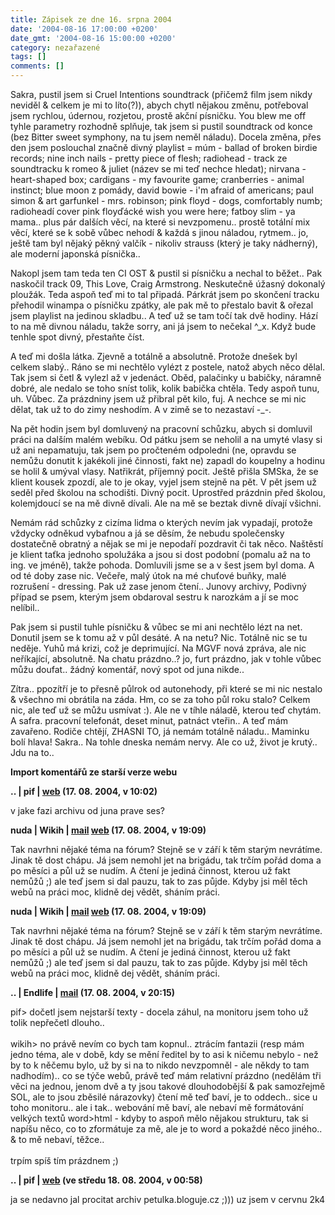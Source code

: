 ```yaml
---
title: Zápisek ze dne 16. srpna 2004
date: '2004-08-16 17:00:00 +0200'
date_gmt: '2004-08-16 15:00:00 +0200'
category: nezařazené
tags: []
comments: []
---
```

<p>Sakra, pustil jsem si Cruel Intentions soundtrack (přičemž film jsem nikdy neviděl &amp; celkem je mi to líto(?)),  abych chytl nějakou změnu, potřeboval jsem rychlou, údernou, rozjetou, prostě akční písničku. You blew me off tyhle  parametry rozhodně splňuje, tak jsem si pustil soundtrack od konce (bez Bitter sweet symphony, na tu jsem neměl  náladu). Docela změna, přes den jsem poslouchal značně divný playlist = múm - ballad of broken birdie records;  nine inch nails - pretty piece of flesh; radiohead - track ze soundtracku k romeo &amp; juliet (název se mi teď  nechce hledat); nirvana - heart-shaped box; cardigans - my favourite game; cranberries - animal instinct; blue moon  z pomády, david bowie - i'm afraid of americans; paul simon &amp; art garfunkel - mrs. robinson; pink floyd - dogs,  comfortably numb; radioheadí cover pink floyďácké wish you were here; fatboy slim - ya mama.. plus pár dalších věcí,  na které si nevzpomenu.. prostě totální mix věcí, které se k sobě vůbec nehodí &amp; každá s jinou náladou, rytmem..  jo, ještě tam byl nějaký pěkný valčík - nikoliv strauss (který je taky nádherný), ale moderní japonská písnička..</p>
<p>Nakopl jsem tam teda ten CI OST &amp; pustil si písničku a nechal to běžet.. Pak naskočil track 09, This Love,  Craig Armstrong. Neskutečně úžasný dokonalý ploužák. Teda aspoň teď mi to tal připadá. Párkrát jsem po skončení tracku  přehodil winampa o písničku zpátky, ale pak mě to přestalo bavit &amp; ořezal jsem playlist na jedinou skladbu..  A teď už se tam točí tak dvě hodiny. Hází to na mě divnou náladu, takže sorry, ani já jsem to nečekal ^_x. Když bude  tenhle spot divný, přestaňte číst.</p>
<p>A teď mi došla látka. Zjevně a totálně a absolutně. Protože dnešek byl celkem slabý.. Ráno se mi nechtělo vylézt  z postele, natož abych něco dělal. Tak jsem si četl &amp; vylezl až v jedenáct. Oběd, palačinky u babičky, náramně  dobré, ale nedalo se toho sníst tolik, kolik babička chtěla. Tedy aspoň tunu, uh. Vůbec. Za prázdniny jsem už přibral  pět kilo, fuj. A nechce se mi nic dělat, tak už to do zimy neshodím. A v zimě se to nezastaví -_-.</p>
<p>Na pět hodin jsem byl domluvený na pracovní schůzku, abych si domluvil práci na dalším malém webíku. Od pátku jsem  se neholil a na umyté vlasy si už ani nepamatuju, tak jsem po pročteném odpoledni (ne, opravdu se nemůžu donutit  k jakékoli jiné činnosti, fakt ne) zapadl do koupelny a hodinu se holil &amp; umýval vlasy. Natřikrát, příjemný pocit.  Ještě přišla SMSka, že se klient kousek zpozdí, ale to je okay, vyjel jsem stejně na pět. V pět jsem už seděl  před školou na schodišti. Divný pocit. Uprostřed prázdnin před školou, kolemjdoucí se na mě divně dívali. Ale na mě  se beztak divně dívají všichni.</p>
<p>Nemám rád schůzky z cizíma lidma o kterých nevím jak vypadají, protože vždycky odněkud vybafnou a já se děsím, že  nebudu společensky dostatečně obratný a nějak se mi je nepodaří pozdravit či tak něco. Naštěstí je klient taťka jednoho  spolužáka a jsou si dost podobní (pomalu až na to ing. ve jméně), takže pohoda. Domluvili jsme se a v šest jsem  byl doma. A od té doby zase nic. Večeře, malý útok na mé chuťové buňky, malé rozrušení - dressing. Pak už zase  jenom čtení.. Junovy archivy, Podivný případ se psem, kterým jsem obdaroval sestru k narozkám a jí se moc nelíbil..</p>
<p>Pak jsem si pustil tuhle písničku &amp; vůbec se mi ani nechtělo lézt na net. Donutil jsem se k tomu až v půl  desáté. A na netu? Nic. Totálně nic se tu neděje. Yuhů má krizi, což je deprimující. Na MGVF nová zpráva, ale nic  neříkající, absolutně. Na chatu prázdno..? jo, furt prázdno, jak v tohle vůbec můžu doufat.. žádný komentář,  nový spot od juna nikde..</p>
<p>Zítra.. ppozítří je to přesně půlrok od autonehody, při které se mi nic nestalo &amp; všechno mi obrátila  na záda. Hm, co se za toho půl roku stalo? Celkem nic, ale teď už se můžu usmívat :). Ale ne v tíhle náladě, kterou  teď chytám. A safra. pracovní telefonát, deset minut, patnáct vteřin.. A teď mám zavařeno. Rodiče chtějí, ZHASNI  TO, já nemám totálně náladu.. Maminku bolí hlava! Sakra.. Na tohle dneska nemám nervy. Ale co už, život je krutý..  Jdu na to..</p>
<div class="import-komentaru">
<p><strong>Import komentářů ze starší verze webu</strong></p>
<div class="comment">
<p style="font-weight:bold"><span class="compredmet">..</span> | <span class="comname">pif</span> |  <a href="http://www.pifik.com">web</a> (17.&nbsp;08.&nbsp;2004,&nbsp;v&nbsp;10:02)</p>
<p>v jake fazi archivu od juna prave ses? </p>
</div>
<div class="comment">
<p style="font-weight:bold"><span class="compredmet">nuda</span> | <span class="comname">Wikih</span> |  <a href="mailto:ondrejmaca@centrum.cz">mail</a>  <a href="http://ondrejmaca.wz.cz">web</a> (17.&nbsp;08.&nbsp;2004,&nbsp;v&nbsp;19:09)</p>
<p>Tak navrhni nějaké téma na fórum? Stejně se v září k těm starým nevrátíme. Jinak tě dost chápu. Já jsem nemohl jet na brigádu, tak trčím pořád doma a po měsíci a půl už se nudím. A čtení je jediná činnost, kterou už fakt nemůžů ;) ale teď jsem si dal pauzu, tak to zas půjde. Kdyby jsi měl těch webů na práci moc, klidně dej vědět, sháním práci. </p>
</div>
<div class="comment">
<p style="font-weight:bold"><span class="compredmet">nuda</span> | <span class="comname">Wikih</span> |  <a href="mailto:ondrejmaca@centrum.cz">mail</a>  <a href="http://ondrejmaca.wz.cz">web</a> (17.&nbsp;08.&nbsp;2004,&nbsp;v&nbsp;19:09)</p>
<p>Tak navrhni nějaké téma na fórum? Stejně se v září k těm starým nevrátíme. Jinak tě dost chápu. Já jsem nemohl jet na brigádu, tak trčím pořád doma a po měsíci a půl už se nudím. A čtení je jediná činnost, kterou už fakt nemůžů ;) ale teď jsem si dal pauzu, tak to zas půjde. Kdyby jsi měl těch webů na práci moc, klidně dej vědět, sháním práci. </p>
</div>
<div class="comment">
<p style="font-weight:bold"><span class="compredmet">..</span> | <span class="comname">Endlife</span> |  <a href="mailto:jan.martinek@post.cz">mail</a> (17.&nbsp;08.&nbsp;2004,&nbsp;v&nbsp;20:15)</p>
<p><span class=oranz>pif&gt;</span> dočetl jsem nejstarší texty - docela záhul, na monitoru jsem toho už tolik nepřečetl dlouho.. <br>  <br> <span class=oranz>wikih&gt;</span> no právě nevím co bych tam kopnul.. ztrácím fantazii (resp mám jedno téma, ale v době, kdy se mění ředitel by to asi k ničemu nebylo - než by to k něčemu bylo, už by si na to nikdo nevzpomněl - ale někdy to tam nadhodím).. co se týče webů, právě teď mám relativní prázdno (nedělám tři věci na jednou, jenom dvě a ty jsou takové dlouhodobější &amp; pak samozřejmě SOL, ale to jsou zběsilé nárazovky) čtení mě teď baví, je to oddech.. sice u toho monitoru.. ale i tak.. webování mě baví, ale nebaví mě formátování velkých textů word&gt;html - kdyby to aspoň mělo nějakou strukturu, tak si napíšu něco, co to zformátuje za mě, ale je to word a pokaždé něco jiného.. &amp; to mě nebaví, těžce.. <br>  <br> trpím spíš tím prázdnem ;) </p>
</div>
<div class="comment">
<p style="font-weight:bold"><span class="compredmet">..</span> | <span class="comname">pif</span> |  <a href="http://www.pifik.com">web</a> (ve&nbsp;středu&nbsp;18.&nbsp;08.&nbsp;2004,&nbsp;v&nbsp;00:58)</p>
<p>ja se nedavno jal procitat archiv petulka.bloguje.cz ;))) uz jsem v cervnu 2k4 </p>
</div>
</div>
